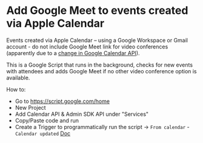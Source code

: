 # Add Google Meet to events created via Apple Calendar

Events created via Apple Calendar – using a Google Workspace or Gmail account - do not include Google Meet link for video conferences (apparently due to a [change in Google Calendar API](https://www.reddit.com/r/gsuite/comments/lnimfi/automatically_adding_google_meet_invite_to_apple/)).

This is a Google Script that runs in the background, checks for new events with attendees and adds Google Meet if no other video conference option is available.

How to:

- Go to https://script.google.com/home
- New Project
- Add Calendar API & Admin SDK API under "Services" 
- Copy/Paste code and run
- Create a Trigger to programmatically run the script -> `From calendar` - `Calendar updated` [Doc](https://developers.google.com/apps-script/guides/triggers/installable#managing_triggers_manually)
